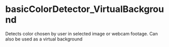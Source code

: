 # basicColorDetector_VirtualBackground
Detects color chosen by user in selected image or webcam footage. Can also be used as a virtual background
